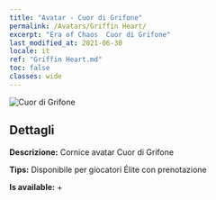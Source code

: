 ```yaml
---
title: "Avatar - Cuor di Grifone"
permalink: /Avatars/Griffin Heart/
excerpt: "Era of Chaos  Cuor di Grifone"
last_modified_at: 2021-06-30
locale: it
ref: "Griffin Heart.md"
toc: false
classes: wide
---
```

 ![Cuor di Grifone](/images/a/avatarFrame_6.png)

## Dettagli

 **Descrizione:** Cornice avatar Cuor di Grifone 

 **Tips:** Disponibile per giocatori Élite con prenotazione 

 **Is available:**  + 

